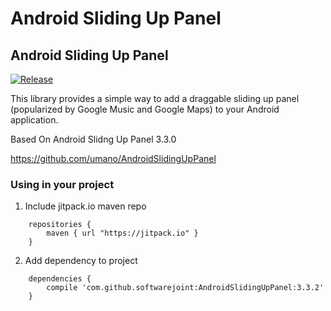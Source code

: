 Android Sliding Up Panel
=========================

## Android Sliding Up Panel

[![Release](https://jitpack.io/v/softwarejoint/AndroidSlidingUpPanel.svg)](https://jitpack.io/#softwarejoint/AndroidSlidingUpPanel)

This library provides a simple way to add a draggable sliding up panel (popularized by Google Music and Google Maps) to your Android application.

Based On Android Slidng Up Panel 3.3.0

https://github.com/umano/AndroidSlidingUpPanel

### Using in your project

1. Include jitpack.io maven repo

```
    repositories {
        maven { url "https://jitpack.io" }
    }

```

2. Add dependency to project

```
    dependencies {
	    compile 'com.github.softwarejoint:AndroidSlidingUpPanel:3.3.2'
	}

```